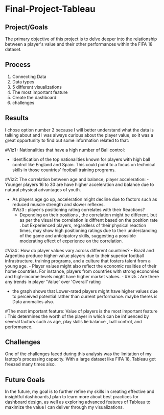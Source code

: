 # Final-Project-Tableau

## Project/Goals
  
  The primary objective of this project is to delve deeper into the relationship between a player's value and their other performances within the FIFA 18 dataset. 

## Process 

1. Connecting Data
2. Data types
3. 5 different visualizations
4. The most important feature
5. Create the dashboard
6. challenges


## Results

I chose option number 2 because I will better understand what the data is talking about and I was always curious about the player value, so it was a great opportunity to find out some information related to that: 

#Viz1 : Nationalities that have a high number of Ball control:
  - Identification of the top nationalities known for players with high ball control like England and Spain. This could point to a focus on technical skills in those countries' football training programs.

#Viz2:  The correlation between age and balance, player  acceleration:                                                                                                - Younger players 16 to 30 are have higher acceleration and balance due to natural physical advantages of youth. 
  - As players age go up, acceleration might decline due to factors such as reduced muscle strength and slower reflexes.                                                          
#Viz3 : player's positioning rating correlates with their Reactions?
    - Depending on their positions , the correlation might be different. but as per the visual the correlation is diffrent based on the position rate .
    but Experienced players, regardless of their physical reaction times, may show high positioning ratings due to their understanding of the game and anticipatory skills, suggesting a possible moderating effect of experience on the correlation.

#Viz4 : How do player values vary across different countries?
    - Brazil and Argentina produce higher-value players due to their superior football infrastructure, training programs, and a culture that fosters talent from a young age.
    - Player values might also reflect the economic realities of their home countries. For instance, players from countries with strong economies and high-income levels might have higher market values.
    - 
#Viz5 : Are there any trends in player 'Value' over 'Overall' rating
   - the graph shows that Lower-rated players might have higher values due to perceived potential rather than current performance. maybe theres is Data anomalies also.

#The most important feature:
Value of players is the most important feature : This determines the worth of the player in which can be influenced by several factors such as age, play skills lie balance , ball control, and performance.

## Challenges 
One of the challenges faced during this analysis was the limitation of my laptop's processing capacity. With a large dataset like FIFA 18, Tableau got freezed many times also.


## Future Goals
In the future, my goal is to further refine my skills in creating effective and insightful dashboards,I plan to learn more about best practices for dashboard design, as well as exploring advanced features of Tableau to maximize the value I can deliver through my visualizations.

